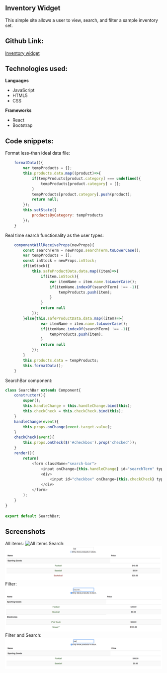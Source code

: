 ## Inventory Widget
This simple site allows a user to view, search, and filter a sample inventory set.

## Github Link:
[Inventory widget](https://github.com/eddieatkinson/inventoryWidget)

## Technologies used:
**Languages**
* JavaScript
* HTML5
* CSS

**Frameworks**
* React
* Bootstrap

## Code snippets:
Format less-than ideal data file:
``` javascript
	formatData(){
		var tempProducts = {};
		this.products.data.map((product)=>{
			if(tempProducts[product.category] === undefined){
				tempProducts[product.category] = [];
			}
			tempProducts[product.category].push(product);
			return null;
		});
		this.setState({
			productsByCategory: tempProducts
		});
	}
```
Real time search functionality as the user types:
``` javascript
	componentWillReceiveProps(newProps){
		const searchTerm = newProps.searchTerm.toLowerCase();
		var tempProducts = [];
		const inStock = newProps.inStock;
		if(inStock){
			this.safeProductData.data.map((item)=>{
				if(item.inStock){
					var itemName = item.name.toLowerCase();
					if(itemName.indexOf(searchTerm) !== -1){
						tempProducts.push(item);
					}
				}
				return null
			});
		}else{this.safeProductData.data.map((item)=>{
				var itemName = item.name.toLowerCase();
				if(itemName.indexOf(searchTerm) !== -1){
					tempProducts.push(item);
				}
				return null
			});
		}
		this.products.data = tempProducts;
		this.formatData();
	}
```
SearchBar component:
``` javascript
class SearchBar extends Component{
	constructor(){
		super();
		this.handleChange = this.handleChange.bind(this);
		this.checkCheck = this.checkCheck.bind(this);
	}
	handleChange(event){
		this.props.onChange(event.target.value);
	}
	checkCheck(event){
		this.props.onCheck($('#checkbox').prop('checked'));
	}
	render(){
		return(
			<form className="search-bar">
				<input onChange={this.handleChange} id="searchTerm" type="text" placeholder="Search..." />
				<div>
					<input id="checkbox" onChange={this.checkCheck} type="checkbox" />Only show products in stock.
				</div>
			</form>
		);
	}
}

export default SearchBar;
```


## Screenshots
All items:
![All items](public/invenoryTable.png)
Search:
![Search](public/inventorySearch.png)
Filter:
![Filter](public/inventoryFilter.png)
Filter and Search:
![Filter and Search](public/inventorySearchFilter.png)
